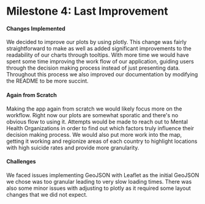 # Milestone 4: Last Improvement
#### Changes Implemented
We decided to improve our plots by using plotly. This change was fairly straightforward to make as well as added significant improvements to the readability of our charts through tooltips. With more time we would have spent some time improving the work flow of our application, guiding users through the decision making process instead of just presenting data. Throughout this process we also improved our documentation by modifying the README to be more succint.

#### Again from Scratch
Making the app again from scratch we would likely focus more on the workflow. Right now our plots are somewhat sporatic and there's no obvious flow to using it. Attempts would be made to reach out to Mental Health Organizations in order to find out which factors truly influence their decision making process. We would also put more work into the map, getting it working and regionize areas of each country to highlight locations with high suicide rates and provide more granularity. 

#### Challenges
We faced issues implementing GeoJSON with Leaflet as the initial GeoJSON we chose was too granular leading to very slow loading times. There was also some minor issues with adjusting to plotly as it required some layout changes that we did not expect.
